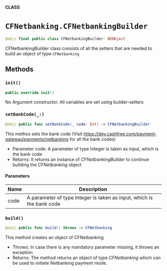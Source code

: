 **CLASS**

# `CFNetbanking.CFNetbankingBuilder`

```swift
@objc final public class CFNetbankingBuilder: NSObject
```

CFNetbankingBuilder class consists of all the setters that are needed to build an object of type `CFNetbanking`

## Methods
### `init()`

```swift
public override init()
```

No Argument constructor. All variables are set using builder-setters

### `setBankCode(_:)`

```swift
@objc public func setBankCode(_ code: Int) -> CFNetbankingBuilder
```

This methos sets the bank code (Visit https://dev.cashfree.com/payment-gateway/payments/netbanking for all the bank codes)
- Parameter code: A parameter of type Integer is taken as input, which is the bank code
- Returns: It returns an instance of *CFNetbankingBuilder* to continue building the *CFNetbanking* object

#### Parameters

| Name | Description |
| ---- | ----------- |
| code | A parameter of type Integer is taken as input, which is the bank code |

### `build()`

```swift
@objc public func build() throws -> CFNetbanking
```

This method creates an object of CFNetbanking
- Throws: In case there is any mandatory parameter missing, it throws an exception
- Returns: The method returns an object of type *CFNetbanking* which can be used to initiate Netbanking payment mode.
